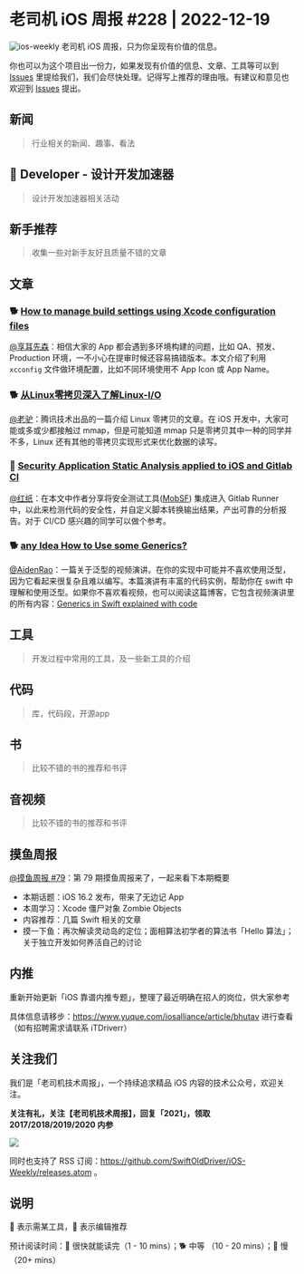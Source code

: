 # 老司机 iOS 周报 #228 | 2022-12-19

![ios-weekly](https://github.com/SwiftOldDriver/iOS-Weekly/blob/master/assets/ios-weekly.png?raw=true)
老司机 iOS 周报，只为你呈现有价值的信息。

你也可以为这个项目出一份力，如果发现有价值的信息、文章、工具等可以到 [Issues](https://github.com/SwiftOldDriver/iOS-Weekly/issues) 里提给我们，我们会尽快处理。记得写上推荐的理由哦。有建议和意见也欢迎到 [Issues](https://github.com/SwiftOldDriver/iOS-Weekly/issues) 提出。

## 新闻

> 行业相关的新闻、趣事、看法

##  Developer - 设计开发加速器

> 设计开发加速器相关活动

## 新手推荐

> 收集一些对新手友好且质量不错的文章

## 文章

### 🐕 [How to manage build settings using Xcode configuration files](https://www.danijelavrzan.com/posts/2022/11/xcode-configuration/)

 [@享耳先森](https://github.com/iblacksun)：相信大家的 App 都会遇到多环境构建的问题，比如 QA、预发、Production 环境，一不小心在提审时候还容易搞错版本。本文介绍了利用 `xcconfig` 文件做环境配置，比如不同环境使用不 App Icon 或 App Name。

### 🐕 [从Linux零拷贝深入了解Linux-I/O](https://github.com/SwiftOldDriver/iOS-Weekly/issues/3750)

[@老驴](https://weibo.com/u/6090610445)：腾讯技术出品的一篇介绍 Linux 零拷贝的文章。在 iOS 开发中，大家可能或多或少都接触过 mmap，但是可能知道 mmap 只是零拷贝其中一种的同学并不多，Linux 还有其他的零拷贝实现形式来优化数据的读写。

### 🐎 [Security Application Static Analysis applied to iOS and Gitlab CI](https://benoitpasquier.com/2022/07/security-application-static-analysis-applied-to-ios-and-gitlab-ci/)

[@红纸](https://github.com/nianran)：在本文中作者分享将安全测试工具([MobSF](https://github.com/MobSF/Mobile-Security-Framework-MobSF)) 集成进入 Gitlab Runner 中，以此来检测代码的安全性，并自定义脚本转换输出结果，产出可靠的分析报告。对于 CI/CD 感兴趣的同学可以做个参考。

### 🐕 [any Idea How to Use some Generics?](https://async.techconnection.io/talks/frenchkit-2022/antoine-van-der-lee-any-idea-how-to-use-some-generics/)

[@AidenRao](https://weibo.com/AidenRao)：一篇关于泛型的视频演讲。在你的实现中可能并不喜欢使用泛型，因为它看起来很复杂且难以编写。本篇演讲有丰富的代码实例，帮助你在 swift 中理解和使用泛型。如果你不喜欢看视频，也可以阅读这篇博客，它包含视频演讲里的所有内容：[Generics in Swift explained with code](https://www.avanderlee.com/swift/generics-constraints/)

## 工具

> 开发过程中常用的工具，及一些新工具的介绍

## 代码

> 库，代码段，开源app

## 书

> 比较不错的书的推荐和书评

## 音视频

> 比较不错的书的推荐和书评

## 摸鱼周报

[@摸鱼周报 #79](https://mp.weixin.qq.com/s/HdEhmXt60853tzM6xiVUwA)：第 79 期摸鱼周报来了，一起来看下本期概要

* 本期话题：iOS 16.2 发布，带来了无边记 App
* 本周学习：Xcode 僵尸对象 Zombie Objects
* 内容推荐：几篇 Swift 相关的文章
* 摸一下鱼：再次解读灵动岛的定位；面相算法初学者的算法书「Hello 算法」；关于独立开发如何养活自己的讨论

## 内推

重新开始更新「iOS 靠谱内推专题」，整理了最近明确在招人的岗位，供大家参考

具体信息请移步：https://www.yuque.com/iosalliance/article/bhutav 进行查看（如有招聘需求请联系 iTDriverr）

## 关注我们

我们是「老司机技术周报」，一个持续追求精品 iOS 内容的技术公众号，欢迎关注。

**关注有礼，关注【老司机技术周报】，回复「2021」，领取 2017/2018/2019/2020 内参**

![](https://github.com/SwiftOldDriver/iOS-Weekly/blob/master/assets/qrcode_for_wechat.jpg?raw=true)

同时也支持了 RSS 订阅：https://github.com/SwiftOldDriver/iOS-Weekly/releases.atom 。

## 说明

🚧 表示需某工具，🌟 表示编辑推荐

预计阅读时间：🐎 很快就能读完（1 - 10 mins）；🐕 中等 （10 - 20 mins）；🐢 慢（20+ mins）
